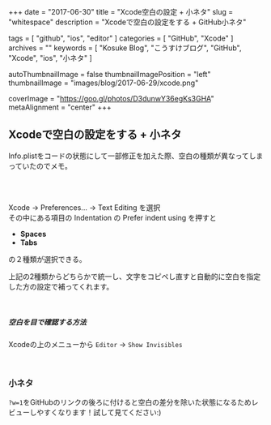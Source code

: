 +++
date = "2017-06-30"
title = "Xcode空白の設定 + 小ネタ"
slug = "whitespace"
description = "Xcodeで空白の設定をする + GitHub小ネタ"

tags = [
	"github",
	"ios",
	"editor"
]
categories = [
	"GitHub",
	"Xcode"
]
archives = ""
keywords = [
	"Kosuke Blog",
	"こうすけブログ",
	"GitHub",
	"Xcode",
	"ios",
	"小ネタ"
]

autoThumbnailImage = false
thumbnailImagePosition = "left"
thumbnailImage = "images/blog/2017-06-29/xcode.png"

coverImage = "https://goo.gl/photos/D3dunwY36egKs3GHA"
metaAlignment = "center"
+++

## Xcodeで空白の設定をする + 小ネタ

Info.plistをコードの状態にして一部修正を加えた際、空白の種類が異なってしまっていたのでメモ。

<br>

<br>

Xcode -> Preferences... -> Text Editing を選択  
その中にある項目の Indentation の Prefer indent using を押すと

- **Spaces**
- **Tabs**

の２種類が選択できる。

上記の2種類からどちらかで統一し、文字をコピペし直すと自動的に空白を指定した方の設定で補ってくれます。

<br>

##### 空白を目で確認する方法

Xcodeの上のメニューから `Editor` -> `Show Invisibles`

<br>

### 小ネタ

`?w=1`をGitHubのリンクの後ろに付けると空白の差分を除いた状態になるためレビューしやすくなります！試して見てください:)
